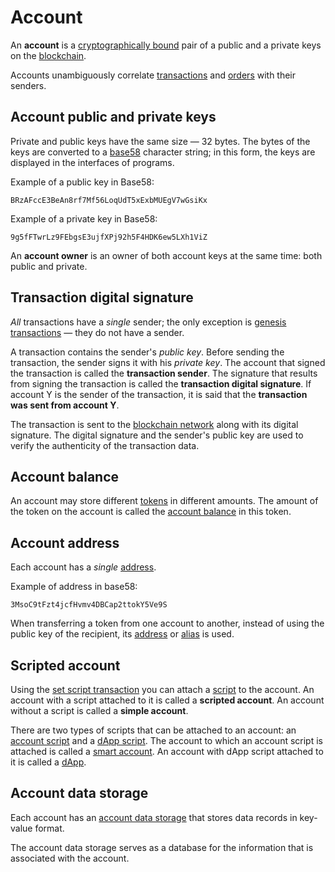 # Account


An **account** is a [cryptographically bound](https://en.wikipedia.org/wiki/Public-key_cryptography) pair of a public and a private keys on the [blockchain](/en/blockchain/blockchain/).

Accounts unambiguously correlate [transactions](/en/blockchain/transaction/) and [orders](/en/ride/structures/common-structures/order) with their senders.

## Account public and private keys

Private and public keys have the same size — 32 bytes. The bytes of the keys are converted to a [base58](https://en.bitcoin.it/wiki/Base58Check_encoding) character string; in this form, the keys are displayed in the interfaces of programs.

Example of a public key in Base58:

```
BRzAFccE3BeAn8rf7Mf56LoqUdT5xExbMUEgV7wGsiKx
```

Example of a private key in Base58:

```
9g5fFTwrLz9FEbgsE3ujfXPj92h5F4HDK6ew5LXh1ViZ
```

An **account owner** is an owner of both account keys at the same time: both public and private.

## Transaction digital signature

_All_ transactions have a _single_ sender; the only exception is [genesis transactions](/en/blockchain/transaction-type/genesis-transaction) — they do not have a sender.

A transaction contains the sender's _public key_. Before sending the transaction, the sender signs it with his _private key_. The account that signed the transaction is called the **transaction sender**. The signature that results from signing the transaction is called the **transaction digital signature**. If account Y is the sender of the transaction, it is said that the **transaction was sent from account Y**.

The transaction is sent to the [blockchain network](/en/blockchain/blockchain-network/) along with its digital signature. The digital signature and the sender's public key are used to verify the authenticity of the transaction data.

## Account balance

An account may store different [tokens](/en/blockchain/token/) in different amounts. The amount of the token on the account is called the [account balance](/en/blockchain/account/account-balance) in this token.

## Account address

Each account has a _single_ [address](/en/blockchain/account/address).

Example of address in base58:

```
3MsoC9tFzt4jcfHvmv4DBCap2ttokY5Ve9S
```

When transferring a token from one account to another, instead of using the public key of the recipient, its [address](/en/blockchain/account/address) or [alias](/en/blockchain/account/alias) is used.

## Scripted account

Using the [set script transaction](/en/blockchain/transaction-type/set-script-transaction) you can attach a [script](/en/ride/script/) to the account. An account with a script attached to it is called a **scripted account**. An account without a script is called a **simple account**.

There are two types of scripts that can be attached to an account: an [account script](/en/ride/script/script-types/account-script) and a [dApp script](/en/ride/script/script-types/dapp-script). The account to which an account script is attached is called a [smart account](/en/blockchain/account/smart-account). An account with dApp script attached to it is called a [dApp](/en/blockchain/account/dapp).

## Account data storage

Each account has an [account data storage](/en/blockchain/account/account-data-storage) that stores data records in key-value format.

The account data storage serves as a database for the information that is associated with the account.
